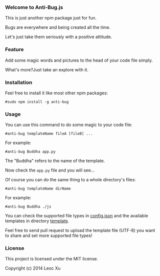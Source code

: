 ### Welcome to Anti-Bug.js
This is just another npm package just for fun.

Bugs are everywhere and being created all the time.

Let's just take them seriously with a positive attitude.

### Feature
Add some magic words and pictures to the head of your code file simply.

What's more?Just take an explore with it.

### Installation
Feel free to install it like most other npm packages:

```
#sudo npm install -g anti-bug
```

### Usage
You can use this command to do some magic to your code file:

```
#anti-bug templateName fileA [fileB] ...
```

For example:

```
#anti-bug Buddha app.py
```

The "Buddha" refers to the name of the template.

Now check the `app.py` file and you will see...

Of course you can do the same thing to a whole directory's files:

```
#anti-bug templateName dirName
```
For example:

```
#anti-bug Buddha ./js
```
You can check the supported file types in [config.json](https://github.com/paincompiler/Anti-Bug.js/tree/master/config.js) and the available templates in directory [template](https://github.com/paincompiler/Anti-Bug.js/tree/master/template).

Feel free to send pull request to upload the template file (UTF-8) you want to share and set more supported file types!

### License

This project is licensed under the MIT license.

Copyright (c) 2014 Leoc Xu


